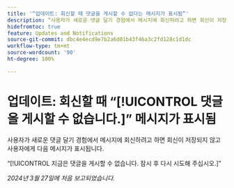 ```yaml
---
title: '“업데이트: 회신할 때 댓글을 게시할 수 없다는 메시지가 표시됨”'
description: “사용자가 새로운 댓글 달기 경험에서 메시지에 회신하려고 하면 회신이 저장되지 않고 사용자에게 메시지가 표시됩니다.”
hidefromtoc: true
feature: Updates and Notifications
source-git-commit: dbc4e4ecd9e7b2a6d01b43f46a3c2fd128c1d1dc
workflow-type: tm+mt
source-wordcount: '90'
ht-degree: 100%

---
```



# 업데이트: 회신할 때 “[!UICONTROL 댓글을 게시할 수 없습니다.]” 메시지가 표시됨

<!--

>[!NOTE]
>
>This issue was fixed on April 11, 2024.

-->

사용자가 새로운 댓글 달기 경험에서 메시지에 회신하려고 하면 회신이 저장되지 않고 사용자에게 다음 메시지가 표시됩니다.

“[!UICONTROL 지금은 댓글을 게시할 수 없습니다. 잠시 후 다시 시도해 주십시오.]”

_2024년 3월 27일에 처음 보고되었습니다._

